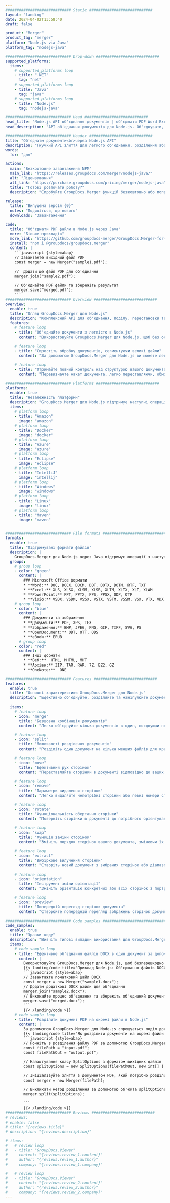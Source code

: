 ```yaml
---
############################# Static ############################
layout: "landing"
date: 2024-04-02T13:58:40
draft: false

product: "Merger"
product_tag: "merger"
platform: "Node.js via Java"
platform_tag: "nodejs-java"

############################# Drop-down ############################
supported_platforms:
  items:
    # supported_platforms loop
    - title: ".NET"
      tag: "net"
    # supported_platforms loop
    - title: "Java"
      tag: "java"
    # supported_platforms loop
    - title: "Node.js"
      tag: "nodejs-java"

############################# Head ############################
head_title: "Node.js API об'єднання документів | об'єднати PDF Word Excel"
head_description: "API об'єднання документів для Node.js. Об'єднувати, розділяти, міняти місцями, змінювати порядок і видаляти сторінки форматів PDF, Microsoft Word, Excel, презентацій, Visio, XPS і EPUB."

############################# Header ############################
title: "Об'єднати документи<br>через Node.js API"
description: "Гнучкий API злиття для легкого об'єднання, розділення або зміни PDF та документів Office"
words:
  for: "для"

actions:
  main: "Безкоштовне завантаження NPM"
  main_link: "https://releases.groupdocs.com/merger/nodejs-java/"
  alt: "Ліцензування"
  alt_link: "https://purchase.groupdocs.com/pricing/merger/nodejs-java"
  title: "Готові розпочати роботу?"
  description: "Спробуйте GroupDocs.Merger функцій безкоштовно або попросіть ліцензію"

release:
  title: "Випущена версія {0}"
  notes: "Подивіться, що нового"
  downloads: "Завантаження"

code:
  title: "Об'єднати PDF файли в Node.js через Java"
  more: "Більше прикладів"
  more_link: "https://github.com/groupdocs-merger/GroupDocs.Merger-for-Node.js-via-Java"
  install: "npm i @groupdocs/groupdocs.merger"
  content: |
    ```javascript {style=abap}   
    // Завантажте вихідний файл PDF
    const merger = new Merger("sample1.pdf");
    
    //  Додати ще файл PDF для об'єднання
    merger.join("sample2.pdf");

    // Об'єднайте PDF файли та збережіть результат
    merger.save("merged.pdf");
    ```
############################# Overview ############################
overview:
  enable: true
  title: "Огляд GroupDocs.Merger для Node.js"
  description: "Комплексний API для об'єднання, поділу, перестановки та уточнення документів, слайдів та діаграм у програмах Node.js."
  features:
    # feature loop
    - title: "Об'єднайте документи з легкістю в Node.js"
      content: "Використовуйте GroupDocs.Merger для Node.js, щоб без особливих зусиль об'єднати PDF та документи Office в єдиний файл. Ця бібліотека розширює підтримку широкого формату, забезпечуючи плавну інтеграцію та об'єднання різних типів файлів, тим самим покращуючи процес управління документами в програмах Node.js."

    # feature loop
    - title: "Спростіть обробку документів, сегментуючи великі файли"
      content: "За допомогою GroupDocs.Merger для Node.js ви можете легко розділити значні PDF файли або файли Office на більш керовані частини. Налаштуйте документи, розділивши їх на основі конкретних сторінок, діапазонів або окремого вилучення сторінок, покращуючи організацію та ефективність робочих процесів документів."

    # feature loop
    - title: "Отримайте повний контроль над структурою вашого документа в Node.js"
      content: "Перевизначте макет документа, легко переставляючи, обмінюючи або відкидаючи сторінки за допомогою GroupDocs.Merger для Node.js. Адаптуйте свої документи відповідно до унікальних потреб, забезпечуючи неперевершену гнучкість у створенні користувацьких конфігурацій файлів."

############################# Platforms ############################
platforms:
  enable: true
  title: "Незалежність платформи"
  description: "GroupDocs.Merger для Node.js підтримує наступні операційні системи, фреймворки та менеджери пакетів"
  items:
    # platform loop
    - title: "Amazon"
      image: "amazon"
    # platform loop
    - title: "Docker"
      image: "docker"
    # platform loop
    - title: "Azure"
      image: "azure"
    # platform loop
    - title: "Eclipse"
      image: "eclipse"
    # platform loop
    - title: "IntelliJ"
      image: "intellij"
    # platform loop
    - title: "Windows"
      image: "windows"
    # platform loop
    - title: "Linux"
      image: "linux"
    # platform loop
    - title: "Maven"
      image: "maven"


############################# File formats ############################
formats:
  enable: true
  title: "Підтримувані формати файлів"
  description: |
    GroupDocs.Merger для Node.js через Java підтримує операції з наступними [форматами файлів](https://docs.groupdocs.com/merger/nodejs-java/supported-document-formats/).
  groups:
    # group loop
    - color: "green"
      content: |
        ### Microsoft Office формати
        * **Word:** DOC, DOCX, DOCM, DOT, DOTX, DOTM, RTF, TXT
        * **Excel:** XLS, XLSX, XLSM, XLSB, XLTM, XLTX, XLT, XLAM
        * **PowerPoint:** PPT, PPTX, PPS, PPSX, ODP, OTP
        * **Visio:** VSDX, VSDM, VSSX, VSTX, VSTM, VSSM, VSX, VTX, VDX
    # group loop
    - color: "blue"
      content: |
        ### Документи та зображення
        * **Документи:** PDF, XPS, TEX
        * **Зображення:** BMP, JPEG, PNG, GIF, TIFF, SVG, PS
        * **OpenDocument:** ODT, OTT, ODS
        * **eBook:** EPUB
      # group loop
    - color: "red"
      content: |
        ### Інші формати
        * **Веб:**  HTML, MHTML, MHT
        * **Архіви:** ZIP, TAR, RAR, 7Z, BZ2, GZ
        * **OneNote:**  ONE

############################# Features ############################
features:
  enable: true
  title: "Основні характеристики GroupDocs.Merger для Node.js"
  description: "Ефективно об'єднуйте, розділяйте та маніпулюйте документами у форматах PDF та Office за допомогою GroupDocs.Merger у середовищі Node.js."

  items:
    # feature loop
    - icon: "merge"
      title: "Безшовна комбінація документів"
      content: "Легко об'єднуйте кілька документів в один, поєднуючи певні сторінки або діапазони з різних файлів, використовуючи GroupDocs.Merger для Node.js."

    # feature loop
    - icon: "split"
      title: "Можливості розділення документів"
      content: "Розділіть один документ на кілька менших файлів для кращого управління та організації, використовуючи повну функцію розділення GroupDocs.Merger для Node.js."

    # feature loop
    - icon: "move"
      title: "Ефективний рух сторінок"
      content: "Переставляйте сторінки в документі відповідно до ваших вимог за допомогою інтуїтивно зрозумілої функції MovePage в середовищі Node.js."

    # feature loop
    - icon: "remove"
      title: "Параметри видалення сторінки"
      content: "Легко видаляйте непотрібні сторінки або певні номери сторінок за допомогою функції RemovePages GroupDocs.Merger, розробленої для Node.js."

    # feature loop
    - icon: "rotate"
      title: "Функціональність обертання сторінки"
      content: "Поверніть сторінки в документі до потрібного орієнтування (90, 180 або 270 градусів) за допомогою простої операції RotaTePages."

    # feature loop
    - icon: "swap"
      title: "Функція заміни сторінок"
      content: "Змініть порядок сторінок вашого документа, змінюючи їх позиції, створюючи таким чином реорганізований документ за допомогою функції SwappAges."

    # feature loop
    - icon: "extract"
      title: "Вибіркове вилучення сторінки"
      content: "Створіть новий документ з вибраних сторінок або діапазонів сторінок, витягуючи лише необхідний вміст за допомогою GroupDocs.Merger для Node.js."

    # feature loop
    - icon: "orientation"
      title: "Інструмент зміни орієнтації"
      content: "Змініть орієнтацію конкретних або всіх сторінок з портретної на альбомну або навпаки, використовуючи функцію ChangeOrientation у ваших проектах Node.js."

    # feature loop
    - icon: "preview"
      title: "Попередній перегляд сторінок документа"
      content: "Створюйте попередній перегляд зображень сторінок документа, щоб краще зрозуміти їх вміст та макет, використовуючи функцію PreviewPages в Node.js."

############################# Code samples ############################
code_samples:
  enable: true
  title: "Зразки коду"
  description: "Вивчіть типові випадки використання для GroupDocs.Merger, розроблених для середовищ Node.js. Ці приклади демонструють ефективність та простоту об'єднання документів за допомогою GroupDocs.Merger для Node.js."
  items:
    # code sample loop
    - title: "Ефективне об'єднання файлів DOCX в один документ за допомогою Node.js"
      content: |
        Використовуйте GroupDocs.Merger для Node.js, щоб безперешкодно об'єднати декілька файлів DOCX в один вичерпний документ. Використовуйте функцію [Об'єднати Word Документи](https://docs.groupdocs.com/merger/nodejs-java/merge/word/) для ефективного об'єднання файлів, покращуючи управління документами та продуктивність. Нижче знайдіть фрагмент коду Node.js, який допоможе вам пройти процес об'єднання документів:
        {{< landing/code title="Приклад Node.js: Об'єднання файлів DOCX">}}
        ```javascript {style=abap}   
        // Завантажте початковий файл DOCX
        const merger = new Merger("sample1.docx");
        // Додати додаткові DOCX файли для об'єднання
        merger.join("sample2.docx");
        // Виконайте процес об'єднання та збережіть об'єднаний документ
        merger.save("merged.docx");
        ```
        {{< /landing/code >}}
    # code sample loop
    - title: "Розділити документ PDF на окремі файли в Node.js"
      content: |
        За допомогою GroupDocs.Merger для Node.js спрощується поділ документа на кілька файлів. Наша функція [Split Document](https://docs.groupdocs.com/merger/nodejs-java/split-document/) дозволяє ефективно керувати та витягувати окремі розділи з великих PDF документів, що робить обробку документів більш ефективною. Ця функція підтримує поділ документів за діапазоном сторінок, початку/кінцевими сторінками або непарними/парними номерами сторінок, серед інших критеріїв.
        {{< landing/code title="Як розділити документи на окремі файли за допомогою Node.js">}}
        ```javascript {style=abap}   
        // Почніть з розділення файлу PDF за допомогою GroupDocs.Merger для API Node.js
        const filePath = "input.pdf";
        const filePathOut = "output.pdf";

        // Налаштування класу SplitOptions з форматом вихідних файлів
        const splitOptions = new SplitOptions(filePathOut, new int[] { 3, 6, 8 });

        // Ініціалізуйте злиття з документом PDF, який потрібно розділити
        const merger = new Merger(filePath);

        // Викликати метод розділення за допомогою об'єкта splitOptions для отримання отриманих документів
        merger.split(splitOptions);
  
        ```
        {{< /landing/code >}}
############################# Reviews ############################
# reviews:
# enable: false
# title: "{reviews.title}"
# description: "{reviews.description}"

# items:
#   # review loop
#   - title: "GroupDocs.Viewer"
#     content: "{reviews.review_1.content}"
#     author: "{reviews.review_1.author}"
#     company: "{reviews.review_1.company}"

#   # review loop
#   - title: "GroupDocs.Viewer"
#     content: "{reviews.review_2.content}"
#     author: "{reviews.review_2.author}"
#     company: "{reviews.review_2.company}"
---
```

